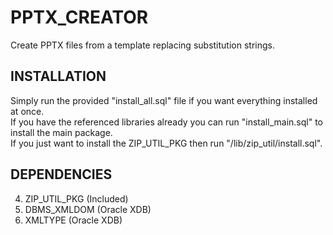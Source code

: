 PPTX_CREATOR
============
Create PPTX files from a template replacing substitution strings.  

INSTALLATION
------------
Simply run the provided "install_all.sql" file if you want everything installed at once.  
If you have the referenced libraries already you can run "install_main.sql" to install the main package.  
If you just want to install the ZIP_UTIL_PKG then run "/lib/zip_util/install.sql".

DEPENDENCIES
------------
4. ZIP_UTIL_PKG (Included)
5. DBMS_XMLDOM (Oracle XDB)
6. XMLTYPE (Oracle XDB)
